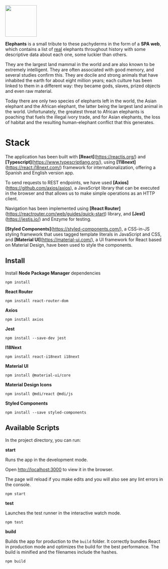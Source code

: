 <img  width="100" src="https://github.com/amandapalma/elephants/blob/master/src/assets/elephant.png?raw=true">

**Elephants** is a small tribute to these pachyderms in the form of a **SPA web**, which contains a list of [real](https://en.wikipedia.org/wiki/List_of_individual_elephants) elephants throughout history with some descriptive data about each one, some luckier than others.

They are the largest land mammal in the world and are also known to be extremely intelligent. They are often associated with good memory, and several studies confirm this. They are docile and strong animals that have inhabited the earth for about eight million years; each culture has been linked to them in a different way: they became gods, slaves, prized objects and even raw material.

Today there are only two species of elephants left in the world, the Asian elephant and the African elephant, the latter being the largest land animal in the world. Unfortunately, the greatest threat to African elephants is poaching that fuels the illegal ivory trade, and for Asian elephants, the loss of habitat and the resulting human-elephant conflict that this generates.

# Stack

The application has been built with **[React]**(https://reactjs.org/) and **[Typescript]**(https://www.typescriptlang.org/), using **[118next]**(https://react.i18next.com/) framework for internationalization, offering a Spanish and English version app.

To send requests to REST endpoints, we have used **[Axios]**(https://github.com/axios/axios), a JavaScript library that can be executed in the browser and that allows us to make simple operations as an HTTP client.

Navigation has been implemented using **[React Router]**(https://reactrouter.com/web/guides/quick-start) library, and **[Jest]**(https://jestjs.io/) and Enzyme for testing.

**[Styled Components]**(https://styled-components.com/), a CSS-in-JS styling framework that uses tagged template literals in JavaScript and CSS, and **[Material UI]**(https://material-ui.com/), a UI framework for React based on Material Design, have been used to style the components.

## Install

Install **Node Package Manager** dependencies

    npm install

**React Router**

    npm install react-router-dom

**Axios**

    npm install axios

**Jest**

    npm install --save-dev jest

**I18Next**

    npm install react-i18next i18next

**Material UI**

    npm install @material-ui/core

**Material Design Icons**

    npm install @mdi/react @mdi/js

**Styled Components**

    npm install --save styled-components

## Available Scripts

In the project directory, you can run:

**start**

Runs the app in the development mode.

Open [http://localhost:3000](http://localhost:3000) to view it in the browser.

The page will reload if you make edits and you will also see any lint errors in the console.

    npm start

**test**

Launches the test runner in the interactive watch mode.

    npm test

**build**

Builds the app for production to the `build` folder. It correctly bundles React in production mode and optimizes the build for the best performance. The build is minified and the filenames include the hashes.

    npm build
